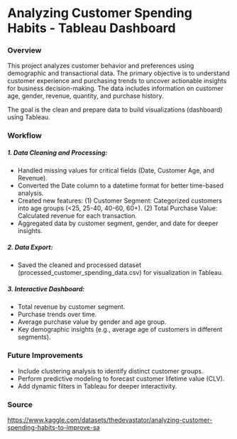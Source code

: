 # Analyzing Customer Spending Habits - Tableau Dashboard

### Overview

This project analyzes customer behavior and preferences using demographic and transactional data. The primary objective is to understand customer experience and purchasing trends to uncover actionable insights for business decision-making. The data includes information on customer age, gender, revenue, quantity, and purchase history.

The goal is the clean and prepare data to build visualizations (dashboard) using Tableau.

### Workflow

##### 1. Data Cleaning and Processing:
- Handled missing values for critical fields (Date, Customer Age, and Revenue).
- Converted the Date column to a datetime format for better time-based analysis.
- Created new features: (1) Customer Segment: Categorized customers into age groups (<25, 25-40, 40-60, 60+). (2) Total Purchase Value: Calculated revenue for each transaction.
- Aggregated data by customer segment, gender, and date for deeper insights.

##### 2. Data Export:
- Saved the cleaned and processed dataset (processed_customer_spending_data.csv) for visualization in Tableau.

##### 3. Interactive Dashboard:
- Total revenue by customer segment.
- Purchase trends over time.
- Average purchase value by gender and age group.
- Key demographic insights (e.g., average age of customers in different segments).

### Future Improvements

- Include clustering analysis to identify distinct customer groups.
- Perform predictive modeling to forecast customer lifetime value (CLV).
- Add dynamic filters in Tableau for deeper interactivity.

### Source

https://www.kaggle.com/datasets/thedevastator/analyzing-customer-spending-habits-to-improve-sa
